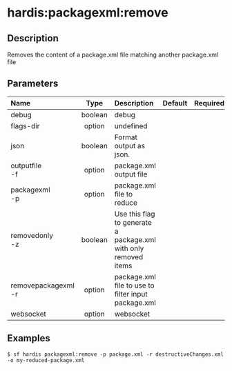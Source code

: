 <!-- This file has been generated with command 'sf hardis:doc:plugin:generate'. Please do not update it manually or it may be overwritten -->
# hardis:packagexml:remove

## Description

Removes the content of a package.xml file matching another package.xml file

## Parameters

|Name|Type|Description|Default|Required|Options|
|:---|:--:|:----------|:-----:|:------:|:-----:|
|debug|boolean|debug||||
|flags-dir|option|undefined||||
|json|boolean|Format output as json.||||
|outputfile<br/>-f|option|package.xml output file||||
|packagexml<br/>-p|option|package.xml file to reduce||||
|removedonly<br/>-z|boolean|Use this flag to generate a package.xml with only removed items||||
|removepackagexml<br/>-r|option|package.xml file to use to filter input package.xml||||
|websocket|option|websocket||||

## Examples

```shell
$ sf hardis packagexml:remove -p package.xml -r destructiveChanges.xml -o my-reduced-package.xml
```


